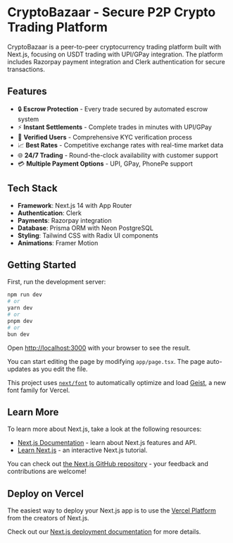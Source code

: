 # CryptoBazaar - Secure P2P Crypto Trading Platform

CryptoBazaar is a peer-to-peer cryptocurrency trading platform built with Next.js, focusing on USDT trading with UPI/GPay integration. The platform includes Razorpay payment integration and Clerk authentication for secure transactions.

## Features

- 🔒 **Escrow Protection** - Every trade secured by automated escrow system
- ⚡ **Instant Settlements** - Complete trades in minutes with UPI/GPay
- 👥 **Verified Users** - Comprehensive KYC verification process
- 📈 **Best Rates** - Competitive exchange rates with real-time market data
- 🌐 **24/7 Trading** - Round-the-clock availability with customer support
- 💳 **Multiple Payment Options** - UPI, GPay, PhonePe support

## Tech Stack

- **Framework**: Next.js 14 with App Router
- **Authentication**: Clerk
- **Payments**: Razorpay integration
- **Database**: Prisma ORM with Neon PostgreSQL
- **Styling**: Tailwind CSS with Radix UI components
- **Animations**: Framer Motion

## Getting Started

First, run the development server:

```bash
npm run dev
# or
yarn dev
# or
pnpm dev
# or
bun dev
```

Open [http://localhost:3000](http://localhost:3000) with your browser to see the result.

You can start editing the page by modifying `app/page.tsx`. The page auto-updates as you edit the file.

This project uses [`next/font`](https://nextjs.org/docs/app/building-your-application/optimizing/fonts) to automatically optimize and load [Geist](https://vercel.com/font), a new font family for Vercel.

## Learn More

To learn more about Next.js, take a look at the following resources:

- [Next.js Documentation](https://nextjs.org/docs) - learn about Next.js features and API.
- [Learn Next.js](https://nextjs.org/learn) - an interactive Next.js tutorial.

You can check out [the Next.js GitHub repository](https://github.com/vercel/next.js) - your feedback and contributions are welcome!

## Deploy on Vercel

The easiest way to deploy your Next.js app is to use the [Vercel Platform](https://vercel.com/new?utm_medium=default-template&filter=next.js&utm_source=create-next-app&utm_campaign=create-next-app-readme) from the creators of Next.js.

Check out our [Next.js deployment documentation](https://nextjs.org/docs/app/building-your-application/deploying) for more details.

